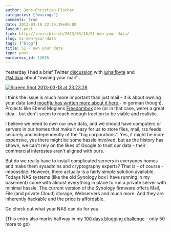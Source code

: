 ```yaml
---
author: Jens-Christian Fischer
categories: ["musings"]
comments: true
date: 2013-03-18 22:39:39+00:00
layout: post
link: http://invisible.ch/2013/03/18/51-own-your-data/
slug: 51-own-your-data
tags: ["blog"]
title: 51 - own your data
type: post
wordpress_id: 12695
---
```


Yesterday I had a brief Twitter [discussion](https://twitter.com/halfbyte/status/312878512405094401) with [@halfbyte](https://twitter.com/halfbyte) and [@stilkov](https://twitter.com/stilkov) about "owning your mail" .

[![Screen Shot 2013-03-18 at 23.23.28](/wp-content/uploads/2013/03/Screen-Shot-2013-03-18-at-23.23.28-195x300.png)](/wp-content/uploads/2013/03/Screen-Shot-2013-03-18-at-23.23.28.png)



I think the issue is much more important than just mail - it is about owning your data (and [moeffju has written more about it here ](http://moeffju.net/blog/own-your-data)- in german though). Projects like Ebend Moglens [Freedombox](http://freedomplug.org/) are (or in that case, were) a great idea - but don't seem to reach enough traction to be viable and realistic.

I believe we need to own our own data, and we should have computers or servers in our homes that make it easy for us to store files, mail, rss feeds securely and independently of the "big corporations". Yes, it might be more expensive, yes there might be some hassle involved, but as the history has shown, we can't rely on the likes of Google to trust our data - their commercial interestes aren't aligned with ours.

But do we really have to install complicated servers in everyones homes and make them sysadmins and cryptography experts? That is - of course - impossible. However, there actually is a fairly simple solution available. Todays NAS systems (like the old Synology box I have running in my basement) come with almost everything in place to run a private server with minimal hassle. The current version of the Synology firmware offers Mail, File (and private Cloud) storage, Webservers and much more. And they are inherently hackable and the price is affordable.

Go check out what your NAS can do for you.

(This entry also marks halfway in my [100 days blogging challenge](/2013/01/28/100-days/) - only 50 more to go)
